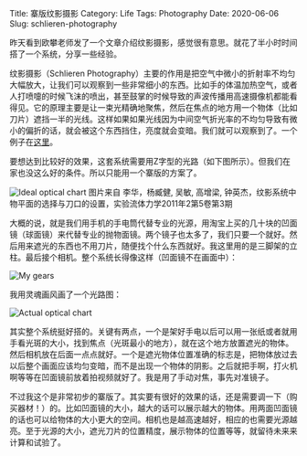 Title: 寨版纹影摄影
Category: Life
Tags: Photography
Date: 2020-06-06
Slug: schlieren-photography

昨天看到欧攀老师发了一个文章介绍纹影摄影，感觉很有意思。就花了半小时时间搭了一个系统，分享一些经验。

纹影摄影（Schlieren Photography）主要的作用是把空气中微小的折射率不均匀大幅放大，让我们可以观察到一些非常细小的东西。比如手的体温加热空气，或者人打喷嚏的时候飞沫的喷出，甚至鼓掌的时候导致的声波传播用高速摄像机都能看得见。它的原理主要是让一束光精确地聚焦，然后在焦点的地方用一个物体（比如刀片）遮挡一半的光线。这样如果如果光线因为中间空气折光率的不均匀导致有微小的偏折的话，就会被这个东西挡住，亮度就会变暗。我们就可以观察到了。一个例子在[这里](https://www.bilibili.com/video/BV1Xz4y197jx)。

要想达到比较好的效果，这套系统需要用Z字型的光路（如下图所示）。但我们在家也没这么好的条件。所以只能用一个寨版的方案了。

![Ideal optical chart](images/SchlierenPhotography-framework.jpg)
图片来自 李华，杨臧健, 吴敏, 高增梁, 钟英杰，纹影系统中物平面的选择与刀口的设置，实验流体力学2011年2第5卷第3期

大概的说，就是我们用手机的手电筒代替专业的光源，用淘宝上买的几十块的凹面镜（球面镜）来代替专业的抛物面镜。两个镜子也太多了，我们只要一个就好。然后用来遮光的东西也不用刀片，随便找个什么东西就好。我这里用的是三脚架的立柱。最后接个相机。整个系统长得像这样（凹面镜不在画面中）：

![My gears](images/SchlierenPhotography-gears.jpg)

我用灵魂画风画了一个光路图：

![Actual optical chart](images/SchlierenPhotography-optical.jpg)

其实整个系统挺好搭的。关键有两点，一个是架好手电以后可以用一张纸或者就用手看光斑的大小，找到焦点（光斑最小的地方），就在这个地方放置遮光的物体。然后相机放在后面一点点就好。一个是遮光物体位置准确的标志是，把物体放过去以后整个画面应该均匀变暗，而不是出现一个物体的阴影。之后就把手啊，打火机啊等等在凹面镜前放着拍视频就好了。我是用了手动对焦，事先对准镜子。

不过我这个是非常初步的寨版了。其实要有很好的效果的话，还是需要调一下（购买器材！）的。比如凹面镜的大小，越大的话可以展示越大的物体。用两面凹面镜的话也可以给物体的大小更大的空间。相机也是越高速越好，相应的也需要光源越亮。至于光源的大小，遮光刀片的位置精度，展示物体的位置等等，就留待未来来计算和试验了。
